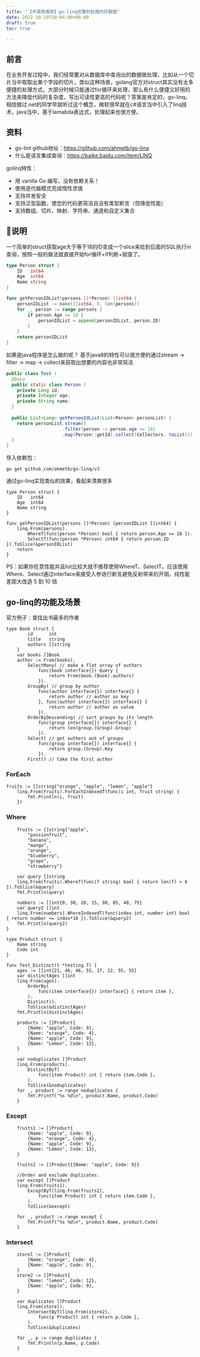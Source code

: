 ```yaml
---
title: "【开源库推荐】go-linq优雅的处理内存数据"
date: 2022-10-10T10:04:00+08:00
draft: true
toc: true

---
```

## 前言
在业务开发过程中，我们经常要对从数据库中查询出的数据做处理，比如从一个切片当中取取出某个字段的切片，类似这种场景，golang官方对struct其实没有太多便捷的处理方式，大部分时候只能通过for循环来处理，那么有什么便捷又好用的方法来降低代码的复杂度，写出可读性更高的代码呢？答案是肯定的，go-linq，相信做过.net的同学早就听过这个概念，微软很早就在c#语言当中引入了linq技术，java当中，基于lamabda表达式，处理起来也很方便。
## 资料
- go-lint github地址：https://github.com/ahmetb/go-linq
- 什么是语言集成查询：https://baike.baidu.com/item/LINQ

golinq特性：
- 用 vanilla Go 编写，没有依赖关系！
- 使用迭代器模式完成惰性求值
- 支持并发安全
- 支持泛型函数，使您的代码更简洁且没有类型断言（但降低性能）
- 支持数组、切片、映射、字符串、通道和自定义集合

## 🌰说明
一个简单的struct获取age大于等于18的ID变成一个slice来给到后面的SQL执行in查询，按照一般的做法就直接开始for循环+if判断+赋值了。
```go
type Person struct {
	ID   int64
	Age  int64
	Name string
}

func getPersonIDList(persons []*Person) []int64 {
	personIDList := make([]int64, 0, len(persons))
	for _, person := range persons {
		if person.Age >= 18 {
			personIDList = append(personIDList, person.ID)
		}
	}
	return personIDList
}
```

如果是java程序是怎么做的呢？ 基于java8的特性可以很方便的通过stream -> filter -> map -> collect来获取出想要的内容也非常简洁

```java
public class Test (
  @Data
  public static class Person (
    private Long id;
    private Integer age;
    private String name;
  }
  
  public List<Long> getPersonIdList(List<Person> personList) {
    return personList.stream()
                     .filter(person -> person.age >= 18)
                     .map(Person::getId).collect(Collectors. toList());
  }
}
```
导入依赖包：
```
go get github.com/ahmetb/go-linq/v3
```
通过go-linq实现类似的效果，看起来清爽很多
```
type Person struct {
	ID   int64
	Age  int64
	Name string
}

func getPersonIDList(persons []*Person) (personIDList []int64) {
	linq.From(persons).
		WhereT(func(person *Person) bool { return person.Age >= 18 }).
		SelectT(func(person *Person) int64 { return person.ID }).ToSlice(&personIDList)
	return
}
```
PS：如果你在意性能并且list比较大就不推荐使用WhereT、SelectT，应该使用Where、Select通过interface来接受入参进行断言避免反射带来的开销，纯性能差距大改造 5 到 10 倍

## go-linq的功能及场景
官方例子：查找出书最多的作者
```
type Book struct {
		id      int
		title   string
		authors []string
	}
	var books []Book
	author := From(books).
		SelectMany( // make a flat array of authors
			func(book interface{}) Query {
				return From(book.(Book).authors)
			}).
		GroupBy( // group by author
			func(author interface{}) interface{} {
				return author // author as key
			}, func(author interface{}) interface{} {
				return author // author as value
			}).
		OrderByDescending( // sort groups by its length
			func(group interface{}) interface{} {
				return len(group.(Group).Group)
			}).
		Select( // get authors out of groups
			func(group interface{}) interface{} {
				return group.(Group).Key
			}).
		First() // take the first author
```
### ForEach
```
fruits := []string{"orange", "apple", "lemon", "apple"}
	linq.From(fruits).ForEachIndexedT(func(i int, fruit string) {
		fmt.Println(i, fruit)
	})
```
### Where
```
	fruits := []string{"apple",
		"passionfruit",
		"banana",
		"mango",
		"orange",
		"blueberry",
		"grape",
		"strawberry"}

	var query []string
	linq.From(fruits).WhereT(func(f string) bool { return len(f) > 6 }).ToSlice(&query)
	fmt.Println(query)

	numbers := []int{0, 30, 20, 15, 90, 85, 40, 75}
	var query2 []int
	linq.From(numbers).WhereIndexedT(func(index int, number int) bool { return number <= index*10 }).ToSlice(&query2)
	fmt.Println(query2)
}

type Product struct {
	Name string
	Code int
}

func Test_Distinct(t *testing.T) {
	ages := []int{21, 46, 46, 55, 17, 22, 55, 55}
	var distinctAges []int
	linq.From(ages).
		OrderBy(
			func(item interface{}) interface{} { return item },
		).
		Distinct().
		ToSlice(&distinctAges)
	fmt.Println(distinctAges)

	products := []Product{
		{Name: "apple", Code: 9},
		{Name: "orange", Code: 4},
		{Name: "apple", Code: 9},
		{Name: "Lemon", Code: 12},
	}

	var noduplicates []Product
	linq.From(products).
		DistinctByT(
			func(item Product) int { return item.Code },
		).
		ToSlice(&noduplicates)
	for _, product := range noduplicates {
		fmt.Printf("%s %d\n", product.Name, product.Code)
	}

```

### Except
```
	fruits1 := []Product{
		{Name: "apple", Code: 9},
		{Name: "orange", Code: 4},
		{Name: "apple", Code: 9},
		{Name: "Lemon", Code: 12},
	}

	fruits2 := []Product{{Name: "apple", Code: 9}}

	//Order and exclude duplicates.
	var except []Product
	linq.From(fruits1).
		ExceptByT(linq.From(fruits2),
			func(item Product) int { return item.Code },
		).
		ToSlice(&except)

	for _, product := range except {
		fmt.Printf("%s %d\n", product.Name, product.Code)
	}
```
### Intersect
```
	storel := []Product{
		{Name: "orange", Code: 4},
		{Name: "apple", Code: 9},
	}
	store2 := []Product{
		{Name: "lemon", Code: 12},
		{Name: "apple", Code: 9},
	}

	var duplicates []Product
	linq.From(storel).
		IntersectByT(linq.From(store2),
			func(p Product) int { return p.Code },
		).
		ToSlice(&duplicates)

	for _, p := range duplicates {
		fmt.Println(p.Name, p.Code)
	}

```